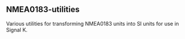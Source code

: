 NMEA0183-utilities
------------------

Various utilities for transforming NMEA0183 units into SI units for use in Signal K. 